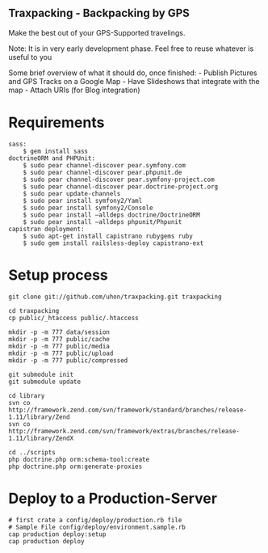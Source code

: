 ## Traxpacking - Backpacking by GPS ##

Make the best out of your GPS-Supported travelings.

Note: It is in very early development phase. Feel free to reuse whatever is useful to you

Some brief overview of what it should do, once finished:
    - Publish Pictures and GPS Tracks on a Google Map
    - Have Slideshows that integrate with the map
    - Attach URIs (for Blog integration)


# Requirements
    sass:
        $ gem install sass
    doctrineORM and PHPUnit:
        $ sudo pear channel-discover pear.symfony.com
        $ sudo pear channel-discover pear.phpunit.de
        $ sudo pear channel-discover pear.symfony-project.com
        $ sudo pear channel-discover pear.doctrine-project.org
        $ sudo pear update-channels
        $ sudo pear install symfony2/Yaml
        $ sudo pear install symfony2/Console
        $ sudo pear install –alldeps doctrine/DoctrineORM
        $ sudo pear install –alldeps phpunit/Phpunit
    capistran deployment:
        $ sudo apt-get install capistrano rubygems ruby
        $ sudo gem install railsless-deploy capistrano-ext

# Setup process
    git clone git://github.com/uhon/traxpacking.git traxpacking

    cd traxpacking
    cp public/_htaccess public/.htaccess
    
    mkdir -p -m 777 data/session
    mkdir -p -m 777 public/cache
    mkdir -p -m 777 public/media
    mkdir -p -m 777 public/upload
    mkdir -p -m 777 public/compressed

    git submodule init
    git submodule update

    cd library
    svn co http://framework.zend.com/svn/framework/standard/branches/release-1.11/library/Zend
    svn co http://framework.zend.com/svn/framework/extras/branches/release-1.11/library/ZendX

    cd ../scripts
    php doctrine.php orm:schema-tool:create
    php doctrine.php orm:generate-proxies
    
# Deploy to a Production-Server
    # first crate a config/deploy/production.rb file
    # Sample File config/deploy/environment.sample.rb
    cap production deploy:setup
    cap production deploy
    

